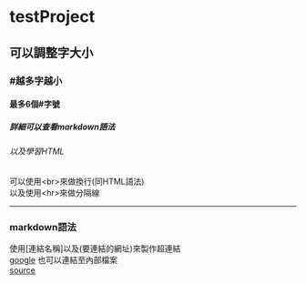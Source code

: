 # testProject
## 可以調整字大小
### #越多字越小
#### 最多6個#字號
##### 詳細可以查看markdown語法
###### 以及學習HTML


可以使用\<br\>來做換行(同HTML語法)<br>
以及使用\<hr\>來做分隔線
<hr>

### markdown語法
使用\[連結名稱\]以及(要連結的網址)來製作超連結<br>
[google](https://www.google.com/)
也可以連結至內部檔案<br>
[source](https://github.com/unicorn9797/testProject/blob/main/source.txt)
